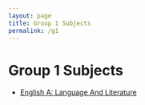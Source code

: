 ```yaml
---
layout: page
title: Group 1 Subjects
permalink: /g1
---
```


# Group 1 Subjects
- [English A: Language And Literature](/g1/english-a-language-and-literature)